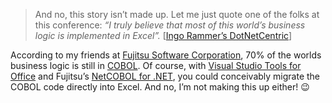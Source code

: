 > And no, this story isn’t made up. Let me just quote one of the folks
> at this conference: *“I truly believe that most of this world’s
> business logic is implemented in Excel”.* [[Ingo Rammer’s
> DotNetCentric](http://www.ingorammer.com/Weblog/default.aspx?day=2003-03-07#20030307225900)]

According to my friends at [Fujitsu Software
Corporation](http://www.fsw.fujitsu.com/), 70% of the worlds business
logic is still in [COBOL](http://www.cobolportal.com/). Of course, with
[Visual Studio Tools for
Office](http://msdn.microsoft.com/library/en-us/dnofftalk/html/office12092002.asp)
and Fujitsu’s [NetCOBOL for
.NET](http://www.netcobol.com/dotnet/index.html), you could conceivably
migrate the COBOL code directly into Excel. And no, I’m not making this
up either!
:wink:

